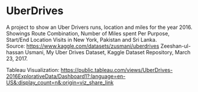 # UberDrives
A project to show an Uber Drivers runs, location and miles for the year 2016.  
Showings Route Combination, Number of Miles spent Per Purpose, Start/End Location Visits in New York, Pakistan and Sri Lanka.  
Source: https://www.kaggle.com/datasets/zusmani/uberdrives Zeeshan-ul-hassan Usmani, My Uber Drives Dataset, Kaggle Dataset Repository, March 23, 2017.

Tableau Visualization: 
https://public.tableau.com/views/UberDrives-2016ExplorativeData/Dashboard1?:language=en-US&:display_count=n&:origin=viz_share_link
